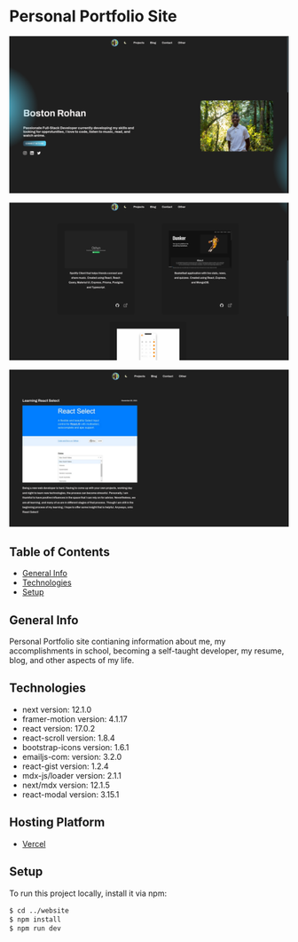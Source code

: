 # Personal Portfolio Site

[![website screenshot](public/screenshots/home.png)](https://bostonrohan.com/)

[![website screenshot](public/screenshots/projects.png)](https://bostonrohan.com/)

[![website screenshot](public/screenshots/blog.png)](https://bostonrohan.com/)

## Table of Contents

- [General Info](#general-info)
- [Technologies](#technologies)
- [Setup](#setup)

## General Info

Personal Portfolio site contianing information about me, my accomplishments in school, becoming a self-taught developer, my resume, blog, and other aspects of my life.

## Technologies

- next version: 12.1.0
- framer-motion version: 4.1.17
- react version: 17.0.2
- react-scroll version: 1.8.4
- bootstrap-icons version: 1.6.1
- emailjs-com: version: 3.2.0
- react-gist version: 1.2.4
- mdx-js/loader version: 2.1.1
- next/mdx version: 12.1.5
- react-modal version: 3.15.1

## Hosting Platform

- [Vercel](https://vercel.com/)

## Setup

To run this project locally, install it via npm:

```
$ cd ../website
$ npm install
$ npm run dev
```
